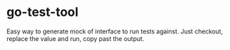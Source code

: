 # go-test-tool

Easy way to generate mock of interface to run tests against.
Just checkout, replace the value and run, copy past the output.
